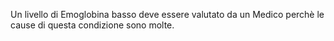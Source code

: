 Un livello di Emoglobina basso deve essere valutato da un Medico perchè le cause di questa condizione sono molte.
